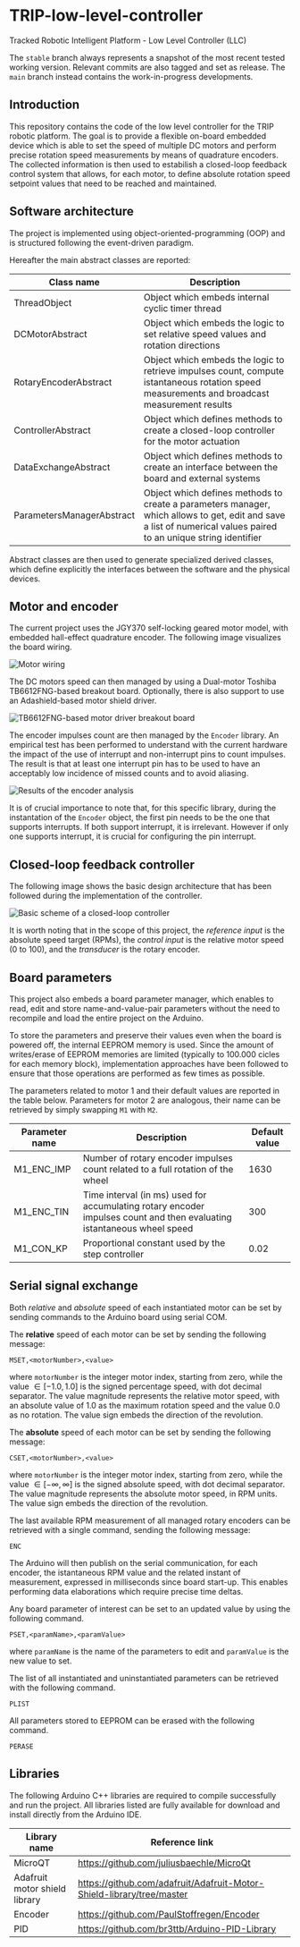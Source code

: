 # TRIP-low-level-controller
Tracked Robotic Intelligent Platform - Low Level Controller (LLC)

The `stable` branch always represents a snapshot of the most recent tested working version. Relevant commits are also tagged and set as release. The `main` branch instead contains the work-in-progress developments. 

## Introduction
This repository contains the code of the low level controller for the TRIP robotic platform.
The goal is to provide a flexible on-board embedded device which is able to set the speed of multiple DC motors and perform precise rotation speed measurements by means of quadrature encoders.
The collected information is then used to estabilish a closed-loop feedback control system that allows, for each motor, to define absolute rotation speed setpoint values that need to be reached and maintained.

## Software architecture
The project is implemented using object-oriented-programming (OOP) and is structured following the event-driven paradigm.

Hereafter the main abstract classes are reported:

| Class name | Description|
| - | - |
| ThreadObject | Object which embeds internal cyclic timer thread |
| DCMotorAbstract | Object which embeds the logic to set relative speed values and rotation directions |
| RotaryEncoderAbstract | Object which embeds the logic to retrieve impulses count, compute istantaneous rotation speed measurements and broadcast measurement results |
| ControllerAbstract | Object which defines methods to create a closed-loop controller for the motor actuation |
| DataExchangeAbstract | Object which defines methods to create an interface between the board and external systems |
| ParametersManagerAbstract | Object which defines methods to create a parameters manager, which allows to get, edit and save a list of numerical values paired to an unique string identifier |

Abstract classes are then used to generate specialized derived classes, which define explicitly the interfaces between the software and the physical devices.

## Motor and encoder

The current project uses the JGY370 self-locking geared motor model, with embedded hall-effect quadrature encoder. The following image visualizes the board wiring.

![Motor wiring](./media/motor-wiring.png "Motor wiring from manifacturer")

The DC motors speed can then managed by using a Dual-motor Toshiba TB6612FNG-based breakout board.
Optionally, there is also support to use an Adashield-based motor shield driver.

![TB6612FNG-based motor driver breakout board](./media/motor-driver-TB6612FNG.JPG "Breakout board for the TB6612FNG-based motor driver")

The encoder impulses count are then managed by the `Encoder` library. An empirical test has been performed to understand with the current hardware the impact of the use of interrupt and non-interrupt pins to count impulses. The result is that at least one interrupt pin has to be used to have an acceptably low incidence of missed counts and to avoid aliasing.

![Results of the encoder analysis](./media/encoder-analysis.png "Results of the encoder analysis")

It is of crucial importance to note that, for this specific library, during the instantation of the `Encoder` object, the first pin needs to be the one that supports interrupts. If both support interrupt, it is irrelevant. However if only one supports interrupt, it is crucial for configuring the pin interrupt.

## Closed-loop feedback controller

The following image shows the basic design architecture that has been followed during the implementation of the controller.

![Basic scheme of a closed-loop controller](./media/basic-closed-feedback-controller.png)

It is worth noting that in the scope of this project, the _reference input_ is the absolute speed target (RPMs), the _control input_ is the relative motor speed (0 to 100), and the _transducer_ is the rotary encoder. 

## Board parameters

This project also embeds a board parameter manager, which enables to read, edit and store name-and-value-pair parameters without the need to recompile and load the entire project on the Arduino.

To store the parameters and preserve their values even when the board is powered off, the internal EEPROM memory is used. Since the amount of writes/erase of EEPROM memories are limited (typically to 100.000 cicles for each memory block), implementation approaches have been followed to ensure that those operations are performed as few times as possible.

The parameters related to motor 1 and their default values are reported in the table below. Parameters for motor 2 are analogous, their name can be retrieved by simply swapping `M1` with `M2`.

| Parameter name | Description | Default value |
| - | - | - |
| M1_ENC_IMP | Number of rotary encoder impulses count related to a full rotation of the wheel | 1630 |
| M1_ENC_TIN | Time interval (in ms) used for accumulating rotary encoder impulses count and then evaluating istantaneous wheel speed | 300 |
| M1_CON_KP | Proportional constant used by the step controller | 0.02 |


## Serial signal exchange

Both _relative_ and _absolute_ speed of each instantiated motor can be set by sending commands to the Arduino board using serial COM.

The **relative** speed of each motor can be set by sending the following message:
```
MSET,<motorNumber>,<value>
```
where `motorNumber` is the integer motor index, starting from zero, while the value $\in [-1.0,1.0]$ is the signed percentage speed, with dot decimal separator. The value magnitude represents the relative motor speed, with an absolute value of 1.0 as the maximum rotation speed and the value 0.0 as no rotation. The value sign embeds the direction of the revolution.

The **absolute** speed of each motor can be set by sending the following message:
```
CSET,<motorNumber>,<value>
```
where `motorNumber` is the integer motor index, starting from zero, while the value $\in [-\infty,\infty]$ is the signed absolute speed, with dot decimal separator. The value magnitude represents the absolute motor speed, in RPM units. The value sign embeds the direction of the revolution.

The last available RPM measurement of all managed rotary encoders can be retrieved with a single command, sending the following message:
```
ENC
```
The Arduino will then publish on the serial communication, for each encoder, the istantaneous RPM value and the related instant of measurement, expressed in milliseconds since board start-up. This enables performing data elaborations which require precise time deltas.

Any board parameter of interest can be set to an updated value by using the following command.
```
PSET,<paramName>,<paramValue>
```
where `paramName` is the name of the parameters to edit and `paramValue` is the new value to set.

The list of all instantiated and uninstantiated parameters can be retrieved with the following command.
```
PLIST
```

All parameters stored to EEPROM can be erased with the following command.
```
PERASE
```

## Libraries

The following Arduino C++ libraries are required to compile successfully and run the project. All libraries listed are fully available for download and install directly from the Arduino IDE. 

| Library name | Reference link |
| - | - |
| MicroQT | https://github.com/juliusbaechle/MicroQt |
| Adafruit motor shield library | https://github.com/adafruit/Adafruit-Motor-Shield-library/tree/master |
| Encoder | https://github.com/PaulStoffregen/Encoder |
| PID | https://github.com/br3ttb/Arduino-PID-Library |
